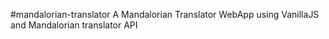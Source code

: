 #mandalorian-translator
 A Mandalorian Translator WebApp using VanillaJS and Mandalorian translator API